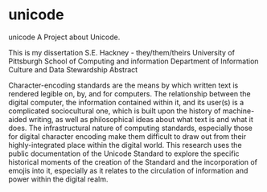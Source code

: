 # unicode
unicode
A Project about Unicode.

This is my dissertation S.E. Hackney - they/them/theirs University of Pittsburgh School of Computing and information Department of Information Culture and Data Stewardship
Abstract

Character-encoding standards are the means by which written text is rendered legible on, by, and for computers. The relationship between the digital computer, the information contained within it, and its user(s) is a complicated sociocultural one, which is built upon the history of machine-aided writing, as well as philosophical ideas about what text is and what it does. The infrastructural nature of computing standards, especially those for digital character encoding make them difficult to draw out from their highly-integrated place within the digital world. This research uses the public documentation of the Unicode Standard to explore the specific historical moments of the creation of the Standard and the incorporation of emojis into it, especially as it relates to the circulation of information and power within the digital realm.
